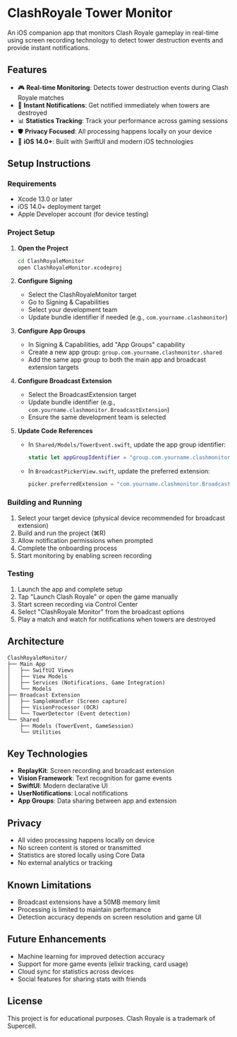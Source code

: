 # ClashRoyale Tower Monitor

An iOS companion app that monitors Clash Royale gameplay in real-time using screen recording technology to detect tower destruction events and provide instant notifications.

## Features

- 🎮 **Real-time Monitoring**: Detects tower destruction events during Clash Royale matches
- 🔔 **Instant Notifications**: Get notified immediately when towers are destroyed
- 📊 **Statistics Tracking**: Track your performance across gaming sessions
- 🛡️ **Privacy Focused**: All processing happens locally on your device
- 📱 **iOS 14.0+**: Built with SwiftUI and modern iOS technologies

## Setup Instructions

### Requirements
- Xcode 13.0 or later
- iOS 14.0+ deployment target
- Apple Developer account (for device testing)

### Project Setup

1. **Open the Project**
   ```bash
   cd ClashRoyaleMonitor
   open ClashRoyaleMonitor.xcodeproj
   ```

2. **Configure Signing**
   - Select the ClashRoyaleMonitor target
   - Go to Signing & Capabilities
   - Select your development team
   - Update bundle identifier if needed (e.g., `com.yourname.clashmonitor`)

3. **Configure App Groups**
   - In Signing & Capabilities, add "App Groups" capability
   - Create a new app group: `group.com.yourname.clashmonitor.shared`
   - Add the same app group to both the main app and broadcast extension targets

4. **Configure Broadcast Extension**
   - Select the BroadcastExtension target
   - Update bundle identifier (e.g., `com.yourname.clashmonitor.BroadcastExtension`)
   - Ensure the same development team is selected

5. **Update Code References**
   - In `Shared/Models/TowerEvent.swift`, update the app group identifier:
     ```swift
     static let appGroupIdentifier = "group.com.yourname.clashmonitor.shared"
     ```
   - In `BroadcastPickerView.swift`, update the preferred extension:
     ```swift
     picker.preferredExtension = "com.yourname.clashmonitor.BroadcastExtension"
     ```

### Building and Running

1. Select your target device (physical device recommended for broadcast extension)
2. Build and run the project (⌘R)
3. Allow notification permissions when prompted
4. Complete the onboarding process
5. Start monitoring by enabling screen recording

### Testing

1. Launch the app and complete setup
2. Tap "Launch Clash Royale" or open the game manually
3. Start screen recording via Control Center
4. Select "ClashRoyale Monitor" from the broadcast options
5. Play a match and watch for notifications when towers are destroyed

## Architecture

```
ClashRoyaleMonitor/
├── Main App
│   ├── SwiftUI Views
│   ├── View Models
│   ├── Services (Notifications, Game Integration)
│   └── Models
├── Broadcast Extension
│   ├── SampleHandler (Screen capture)
│   ├── VisionProcessor (OCR)
│   └── TowerDetector (Event detection)
└── Shared
    ├── Models (TowerEvent, GameSession)
    └── Utilities
```

## Key Technologies

- **ReplayKit**: Screen recording and broadcast extension
- **Vision Framework**: Text recognition for game events
- **SwiftUI**: Modern declarative UI
- **UserNotifications**: Local notifications
- **App Groups**: Data sharing between app and extension

## Privacy

- All video processing happens locally on device
- No screen content is stored or transmitted
- Statistics are stored locally using Core Data
- No external analytics or tracking

## Known Limitations

- Broadcast extensions have a 50MB memory limit
- Processing is limited to maintain performance
- Detection accuracy depends on screen resolution and game UI

## Future Enhancements

- Machine learning for improved detection accuracy
- Support for more game events (elixir tracking, card usage)
- Cloud sync for statistics across devices
- Social features for sharing stats with friends

## License

This project is for educational purposes. Clash Royale is a trademark of Supercell.